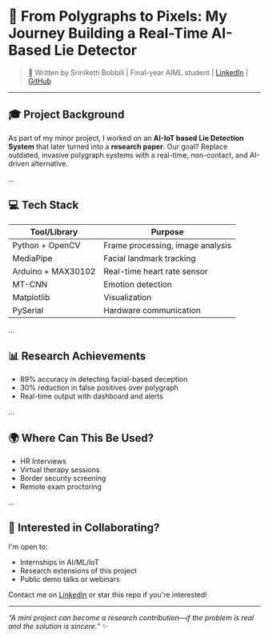 # 🧠 From Polygraphs to Pixels: My Journey Building a Real-Time AI-Based Lie Detector

> 📌 Written by Sriniketh Bobbili | Final-year AIML student | [LinkedIn](https://www.linkedin.com/in/sriniketh-bobbili-577a70248/) | [GitHub](https://github.com/Srinikethbobbili17)

---

## 🎓 Project Background

As part of my minor project, I worked on an **AI-IoT based Lie Detection System** that later turned into a **research paper**. Our goal? Replace outdated, invasive polygraph systems with a real-time, non-contact, and AI-driven alternative.

...

## 💻 Tech Stack

| Tool/Library | Purpose |
|--------------|---------|
| Python + OpenCV | Frame processing, image analysis |
| MediaPipe | Facial landmark tracking |
| Arduino + MAX30102 | Real-time heart rate sensor |
| MT-CNN | Emotion detection |
| Matplotlib | Visualization |
| PySerial | Hardware communication |

...

## 📊 Research Achievements

- 89% accuracy in detecting facial-based deception
- 30% reduction in false positives over polygraph
- Real-time output with dashboard and alerts

...

## 🌍 Where Can This Be Used?

- HR Interviews
- Virtual therapy sessions
- Border security screening
- Remote exam proctoring

...

## 📢 Interested in Collaborating?

I'm open to:
- Internships in AI/ML/IoT
- Research extensions of this project
- Public demo talks or webinars

Contact me on [LinkedIn](https://www.linkedin.com/in/sriniketh-bobbili-577a70248/) or star this repo if you're interested!

---

_“A mini project can become a research contribution—if the problem is real and the solution is sincere.”_ ✨
